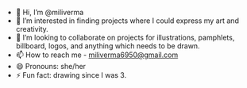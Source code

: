 - 👋 Hi, I’m @miliverma 
- 👀 I’m interested in finding projects where I could express my art and creativity.
- 💞️ I’m looking to collaborate on projects for illustrations, pamphlets, billboard, logos, and anything which needs to be drawn.
- 📫 How to reach me - miliverma6950@gmail.com
- 😄 Pronouns: she/her
- ⚡ Fun fact: drawing since I was 3.
<!---
miliverma/miliverma is a ✨ special ✨ repository because its `README.md` (this file) appears on your GitHub profile.
You can click the Preview link to take a look at your changes.
--->
